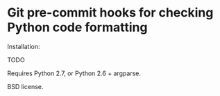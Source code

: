 Git pre-commit hooks for checking Python code formatting
========================================================

Installation:

TODO


Requires Python 2.7, or Python 2.6 + argparse.

BSD license.

